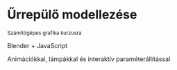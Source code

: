 # Űrrepülő modellezése
<sub>Számítógépes grafika kurzusra</sub>

Blender + JavaScript    
     
Animációkkal, lámpákkal és interaktív paraméterállítással
